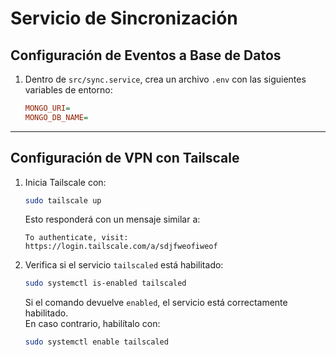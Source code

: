# Servicio de Sincronización

## Configuración de Eventos a Base de Datos

1. Dentro de `src/sync.service`, crea un archivo `.env` con las siguientes variables de entorno:

   ```ini
   MONGO_URI=
   MONGO_DB_NAME=
   ```
---

## Configuración de VPN con Tailscale

1. Inicia Tailscale con:

   ```bash
   sudo tailscale up
   ```

   Esto responderá con un mensaje similar a:

   ```
   To authenticate, visit:
   https://login.tailscale.com/a/sdjfweofiweof
   ```

2. Verifica si el servicio `tailscaled` está habilitado:

   ```bash
   sudo systemctl is-enabled tailscaled
   ```

   Si el comando devuelve `enabled`, el servicio está correctamente habilitado.  
   En caso contrario, habilítalo con:

   ```bash
   sudo systemctl enable tailscaled
   ```
